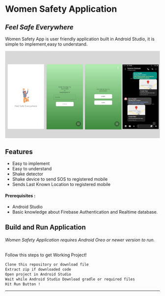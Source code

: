 # Women Safety Application
## _Feel Safe Everywhere_


Women Safety App is user friendly application built in Android Studio,
it is simple to implement,easy to understand.

[<img src="media/womenSafety.png" />](https://t.me/namanx19)


## Features

- Easy to implement
- Easy to understand
- Shake detector
- Shake device to send SOS to registered mobile
- Sends Last Known Location to registered mobile

#### Prerequisites :
- Android Studio
- Basic knowledge about Firebase Authentication and Realtime database.
## Build and Run Application

###### Women Safety Application requires Android Oreo or newer version to run.
Follow this steps to get Working Project!
```
Clone this repository or download file
Extract zip if downloaded code
Open project in Android Studio
Wait while Android Studio Download gradle or required files
Hit Run Button !
```

------------



[//]: # (These are reference links used in the body of this note and get stripped out when the markdown processor does its job. There is no need to format nicely because it shouldn't be seen. Thanks SO - http://stackoverflow.com/questions/4823468/store-comments-in-markdown-syntax)

   
